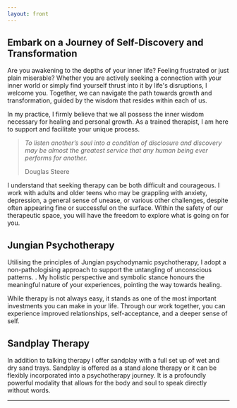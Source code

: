 ```yaml
---
layout: front
---
```


## Embark on a Journey of Self-Discovery and Transformation
<p>
</p>  
Are you awakening to the depths of your inner life? Feeling frustrated or just plain miserable? Whether you are actively seeking a connection with your inner world or simply find yourself thrust into it by life's disruptions, I welcome you. Together, we can navigate the path towards growth and transformation, guided by the wisdom that resides within each of us.

In my practice, I firmly believe that we all possess the inner wisdom necessary for healing and personal growth. As a trained therapist, I am here to support and facilitate your unique process.

<blockquote>
<p><i>
To listen another’s soul into a condition of disclosure and discovery may be almost the greatest service that any human being ever performs for another.
</i></p>
<footer>Douglas Steere</footer>
</blockquote>

I understand that seeking therapy can be both difficult and courageous. I work with adults and older teens who may be grappling with anxiety, depression, a general sense of unease, or various other challenges, despite often appearing fine or successful on the surface. Within the safety of our therapeutic space, you will have the freedom to explore what is going on for you.

## Jungian Psychotherapy

<p>
</p>  

Utilising the principles of Jungian psychodynamic psychotherapy, I adopt a non-pathologising approach to support the untangling of unconscious patterns. . My holistic perspective and symbolic stance honours the meaningful nature of your experiences, pointing the way towards healing.

While therapy is not always easy, it stands as one of the most important investments you can make in your life. Through our work together, you can experience improved relationships, self-acceptance, and a deeper sense of self.

## Sandplay Therapy

<p>
</p>  

In addition to talking therapy I offer sandplay with a full set up of wet and dry sand trays. Sandplay is offered as a stand alone therapy or it can be flexibly incorporated into a psychotherapy journey. It is a profoundly powerful modality that allows for the body and soul to speak directly without words.  

-----
